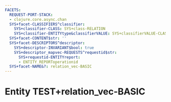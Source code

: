 ```yaml
---
FACETS:
  REQUEST-PORT-STACK:
  - clojure.core.async.chan
  SYS+facet-CLASSIFIERS^classifier:
    SYS+classifier-CLASS: SYS+class-RELATION
    SYS+classifier-ENTITYtype&classifierVALUE: SYS+classifierVALUE-CLASSIFIER
  SYS+facet-CONTENT$str: ''
  SYS+facet-DESCRIPTORS^descriptor:
    SYS+descriptor-INVARIANT$bool: true
    SYS+descriptor_mapvec-REQUESTS^requestid$str:
      SYS+requestid-ENTITYreport:
      - ENTITY_REPORToperationid
  SYS+facet-NAME&?: relation_vec-BASIC
---
```

# Entity TEST+relation_vec-BASIC

